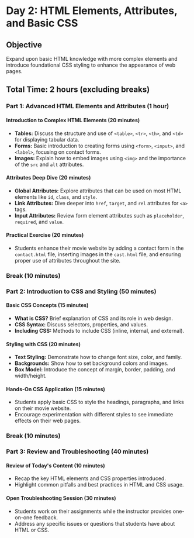# Day 2: HTML Elements, Attributes, and Basic CSS

## Objective

Expand upon basic HTML knowledge with more complex elements and introduce foundational CSS styling to enhance the appearance of web pages.

## Total Time: 2 hours (excluding breaks)

### Part 1: Advanced HTML Elements and Attributes (1 hour)

#### Introduction to Complex HTML Elements (20 minutes)

- **Tables:** Discuss the structure and use of `<table>`, `<tr>`, `<th>`, and `<td>` for displaying tabular data.
- **Forms:** Basic introduction to creating forms using `<form>`, `<input>`, and `<label>`, focusing on contact forms.
- **Images:** Explain how to embed images using `<img>` and the importance of the `src` and `alt` attributes.

#### Attributes Deep Dive (20 minutes)

- **Global Attributes:** Explore attributes that can be used on most HTML elements like `id`, `class`, and `style`.
- **Link Attributes:** Dive deeper into `href`, `target`, and `rel` attributes for `<a>` tags.
- **Input Attributes:** Review form element attributes such as `placeholder`, `required`, and `value`.

#### Practical Exercise (20 minutes)

- Students enhance their movie website by adding a contact form in the `contact.html` file, inserting images in the `cast.html` file, and ensuring proper use of attributes throughout the site.

### Break (10 minutes)

### Part 2: Introduction to CSS and Styling (50 minutes)

#### Basic CSS Concepts (15 minutes)

- **What is CSS?** Brief explanation of CSS and its role in web design.
- **CSS Syntax:** Discuss selectors, properties, and values.
- **Including CSS:** Methods to include CSS (inline, internal, and external).

#### Styling with CSS (20 minutes)

- **Text Styling:** Demonstrate how to change font size, color, and family.
- **Backgrounds:** Show how to set background colors and images.
- **Box Model:** Introduce the concept of margin, border, padding, and width/height.

#### Hands-On CSS Application (15 minutes)

- Students apply basic CSS to style the headings, paragraphs, and links on their movie website.
- Encourage experimentation with different styles to see immediate effects on their web pages.

### Break (10 minutes)

### Part 3: Review and Troubleshooting (40 minutes)

#### Review of Today's Content (10 minutes)

- Recap the key HTML elements and CSS properties introduced.
- Highlight common pitfalls and best practices in HTML and CSS usage.

#### Open Troubleshooting Session (30 minutes)

- Students work on their assignments while the instructor provides one-on-one feedback.
- Address any specific issues or questions that students have about HTML or CSS.